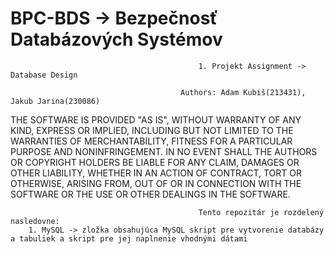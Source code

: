 #                                             BPC-BDS -> Bezpečnosť Databázových Systémov

                                              1. Projekt Assignment -> Database Design

                                          Authors: Adam Kubiš(213431), Jakub Jarina(230086)
                                          
                                          
THE SOFTWARE IS PROVIDED "AS IS", WITHOUT WARRANTY OF ANY KIND, EXPRESS OR IMPLIED, INCLUDING BUT NOT LIMITED TO THE WARRANTIES OF MERCHANTABILITY, FITNESS FOR A PARTICULAR PURPOSE AND NONINFRINGEMENT. IN NO EVENT SHALL THE AUTHORS OR COPYRIGHT HOLDERS BE LIABLE FOR ANY CLAIM, DAMAGES OR OTHER LIABILITY, WHETHER IN AN ACTION OF CONTRACT, TORT OR OTHERWISE, ARISING FROM, OUT OF OR IN CONNECTION WITH THE SOFTWARE OR THE USE OR OTHER DEALINGS IN THE SOFTWARE.


                                              Tento repozitár je rozdelený nasledovne:
        1. MySQL -> zložka obsahujúca MySQL skript pre vytvorenie databázy a tabuliek a skript pre jej naplnenie vhodnými dátami

